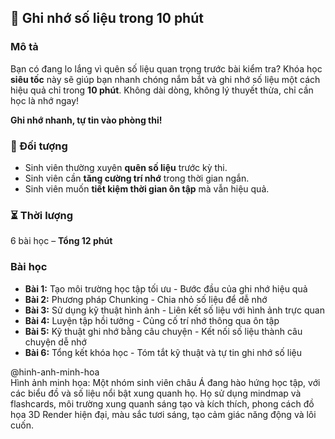 ## 📌 Ghi nhớ số liệu trong 10 phút

### Mô tả  
Bạn có đang lo lắng vì quên số liệu quan trọng trước bài kiểm tra? Khóa học **siêu tốc** này sẽ giúp bạn nhanh chóng nắm bắt và ghi nhớ số liệu một cách hiệu quả chỉ trong **10 phút**. Không dài dòng, không lý thuyết thừa, chỉ cần học là nhớ ngay!  

**Ghi nhớ nhanh, tự tin vào phòng thi!**  

### 🎯 Đối tượng  
- Sinh viên thường xuyên **quên số liệu** trước kỳ thi.  
- Sinh viên cần **tăng cường trí nhớ** trong thời gian ngắn.  
- Sinh viên muốn **tiết kiệm thời gian ôn tập** mà vẫn hiệu quả.  

### ⏳ Thời lượng  
6 bài học – **Tổng 12 phút**  

### Bài học  
- **Bài 1:** Tạo môi trường học tập tối ưu - Bước đầu của ghi nhớ hiệu quả  
- **Bài 2:** Phương pháp Chunking - Chia nhỏ số liệu để dễ nhớ  
- **Bài 3:** Sử dụng kỹ thuật hình ảnh - Liên kết số liệu với hình ảnh trực quan  
- **Bài 4:** Luyện tập hồi tưởng - Củng cố trí nhớ thông qua ôn tập  
- **Bài 5:** Kỹ thuật ghi nhớ bằng câu chuyện - Kết nối số liệu thành câu chuyện dễ nhớ  
- **Bài 6:** Tổng kết khóa học - Tóm tắt kỹ thuật và tự tin ghi nhớ số liệu  

@hinh-anh-minh-hoa  
Hình ảnh minh họa: Một nhóm sinh viên châu Á đang hào hứng học tập, với các biểu đồ và số liệu nổi bật xung quanh họ. Họ sử dụng mindmap và flashcards, môi trường xung quanh sáng tạo và kích thích, phong cách đồ họa 3D Render hiện đại, màu sắc tươi sáng, tạo cảm giác năng động và lôi cuốn.